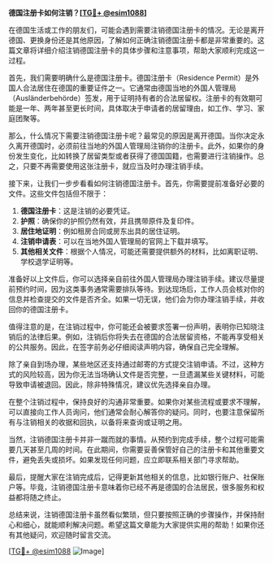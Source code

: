 **德国注册卡如何注销？[[TG💪+ @esim1088](https://t.me/s/esim1088)]**

在德国生活或工作的朋友们，可能会遇到需要注销德国注册卡的情况。无论是离开德国、更换身份还是其他原因，了解如何正确注销德国注册卡都是非常重要的。这篇文章将详细介绍注销德国注册卡的具体步骤和注意事项，帮助大家顺利完成这一过程。

首先，我们需要明确什么是德国注册卡。德国注册卡（Residence Permit）是外国人合法居住在德国的重要证件之一。它通常由德国当地的外国人管理局（Ausländerbehörde）签发，用于证明持有者的合法居留权。注册卡的有效期可能是一年、两年甚至更长时间，具体取决于申请者的居留理由，如工作、学习、家庭团聚等。

那么，什么情况下需要注销德国注册卡呢？最常见的原因是离开德国。当你决定永久离开德国时，必须前往当地的外国人管理局注销你的注册卡。此外，如果你的身份发生变化，比如转换了居留类型或者获得了德国国籍，也需要进行注销操作。总之，只要不再需要使用这张注册卡，就应当及时办理注销手续。

接下来，让我们一步步看看如何注销德国注册卡。首先，你需要提前准备好必要的文件。这些文件包括但不限于：

1. **德国注册卡**：这是注销的必要凭证。
2. **护照**：确保你的护照仍然有效，并且携带原件及复印件。
3. **居住地证明**：例如租房合同或房东出具的居住证明。
4. **注销申请表**：可以在当地外国人管理局的官网上下载并填写。
5. **其他相关文件**：根据个人情况，可能还需要提供额外的材料，比如离职证明、学校退学证明等。

准备好以上文件后，你可以选择亲自前往外国人管理局办理注销手续。建议尽量提前预约时间，因为这类事务通常需要排队等待。到达现场后，工作人员会核对你的信息并检查提交的文件是否齐全。如果一切无误，他们会为你办理注销手续，并收回你的德国注册卡。

值得注意的是，在注销过程中，你可能还会被要求签署一份声明，表明你已知晓注销后的法律后果。例如，注销后你将失去在德国的合法居留资格，不能再享受相关的公共服务。因此，在签字前务必仔细阅读声明内容，确保自己完全理解。

除了亲自到场办理，某些地区还支持通过邮寄的方式提交注销申请。不过，这种方式的风险较高，因为你无法当场确认文件是否完整，一旦遗漏某些关键材料，可能导致申请被退回。因此，除非特殊情况，建议优先选择亲自办理。

在整个注销过程中，保持良好的沟通非常重要。如果你对某些流程或要求不理解，可以直接向工作人员询问，他们通常会耐心解答你的疑问。同时，也要注意保留所有与注销相关的收据和回执，以备将来查询或证明之用。

当然，注销德国注册卡并非一蹴而就的事情。从预约到完成手续，整个过程可能需要几天甚至几周的时间。在此期间，你需要妥善保管好自己的注册卡和其他重要文件，避免丢失或损坏。如果发现任何问题，应立即联系相关部门寻求帮助。

最后，提醒大家在注销完成后，记得更新其他相关的信息，比如银行账户、社保账户等。毕竟，注销德国注册卡意味着你已经不再是德国的合法居民，很多服务和权益都将随之终止。

总结来说，注销德国注册卡虽然看似繁琐，但只要按照正确的步骤操作，并保持耐心和细心，就能顺利解决问题。希望这篇文章能为大家提供实用的帮助！如果你还有其他疑问，欢迎随时留言交流。

[[TG💪+ @esim1088](https://t.me/s/esim1088) ![Image](https://i.postimg.cc/4NQfJmqS/Snipaste-2025-05-13-00-14-12.png)]